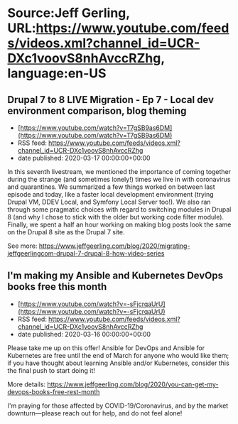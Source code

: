 # Source:Jeff Gerling, URL:https://www.youtube.com/feeds/videos.xml?channel_id=UCR-DXc1voovS8nhAvccRZhg, language:en-US

## Drupal 7 to 8 LIVE Migration - Ep 7 - Local dev environment comparison, blog theming
 - [https://www.youtube.com/watch?v=T7gSB9as6DM](https://www.youtube.com/watch?v=T7gSB9as6DM)
 - RSS feed: https://www.youtube.com/feeds/videos.xml?channel_id=UCR-DXc1voovS8nhAvccRZhg
 - date published: 2020-03-17 00:00:00+00:00

In this seventh livestream, we mentioned the importance of coming together during the strange (and sometimes lonely!) times we live in with coronavirus and quarantines. We summarized a few things worked on between last episode and today, like a faster local development environment (trying Drupal VM, DDEV Local, and Symfony Local Server too!). We also ran through some pragmatic choices with regard to switching modules in Drupal 8 (and why I chose to stick with the older but working code filter module). Finally, we spent a half an hour working on making blog posts look the same on the Drupal 8 site as the Drupal 7 site.

See more: https://www.jeffgeerling.com/blog/2020/migrating-jeffgeerlingcom-drupal-7-drupal-8-how-video-series

## I'm making my Ansible and Kubernetes DevOps books free this month
 - [https://www.youtube.com/watch?v=-sFjcrqaUrU](https://www.youtube.com/watch?v=-sFjcrqaUrU)
 - RSS feed: https://www.youtube.com/feeds/videos.xml?channel_id=UCR-DXc1voovS8nhAvccRZhg
 - date published: 2020-03-16 00:00:00+00:00

Please take me up on this offer! Ansible for DevOps and Ansible for Kubernetes are free until the end of March for anyone who would like them; if you have thought about learning Ansible and/or Kubernetes, consider this the final push to start doing it!

More details: https://www.jeffgeerling.com/blog/2020/you-can-get-my-devops-books-free-rest-month

I'm praying for those affected by COVID-19/Coronavirus, and by the market downturn—please reach out for help, and do not feel alone!

